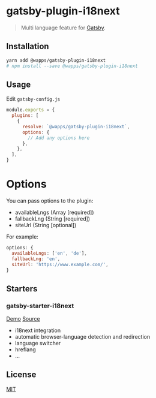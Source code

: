 # gatsby-plugin-i18next
> Multi language feature for [Gatsby](https://github.com/gatsbyjs/gatsby).

## Installation
```sh
yarn add @wapps/gatsby-plugin-i18next
# npm install --save @wapps/gatsby-plugin-i18next
```

## Usage
Edit `gatsby-config.js`

```javascript
module.exports = {
  plugins: [
    {
      resolve: `@wapps/gatsby-plugin-i18next`,
      options: {
        // Add any options here
      },
    },
  ],
}
```

# Options
You can pass options to the plugin:
- availableLngs (Array [required])
- fallbackLng (String [required])
- siteUrl (String [optional])

For example:

```js
options: {
  availableLngs: ['en', 'de'],
  fallbackLng: 'en',
  siteUrl: 'https://www.example.com/',
}
```

## Starters
### gatsby-starter-i18next
[Demo](https://hupe1980.github.io/gatsby-i18n/gatsby-starter-i18next) [Source](/starters/gatsby-starter-i18next)
- i18next integration
- automatic browser-language detection and redirection
- language switcher
- hreflang
- ...

## License
[MIT](LICENSE)

